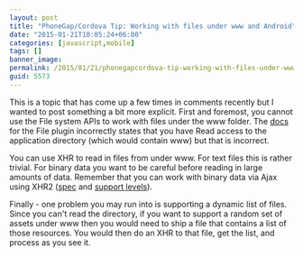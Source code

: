 ```yaml
---
layout: post
title: "PhoneGap/Cordova Tip: Working with files under www and Android"
date: "2015-01-21T10:05:24+06:00"
categories: [javascript,mobile]
tags: []
banner_image: 
permalink: /2015/01/21/phonegapcordova-tip-working-with-files-under-www-and-android
guid: 5573
---
```


This is a topic that has come up a few times in comments recently but I wanted to post something a bit more explicit. First and foremost, you cannot use the File system APIs to work with files under the www folder. The <a href="http://plugins.cordova.io/#/package/org.apache.cordova.file">docs</a> for the File plugin incorrectly states that you have Read access to the application directory (which would contain www) but that is incorrect. 

You can use XHR to read in files from under www. For text files this is rather trivial. For binary data you want to be careful before reading in large amounts of data. Remember that you can work with binary data via Ajax using XHR2 (<a href="http://www.w3.org/TR/XMLHttpRequest2/">spec</a> and <a href="http://caniuse.com/#feat=xhr2">support levels</a>). 

Finally - one problem you may run into is supporting a dynamic list of files. Since you can't read the directory, if you want to support a random set of assets under www then you would need to ship a file that contains a list of those resources. You would then do an XHR to that file, get the list, and process as you see it.